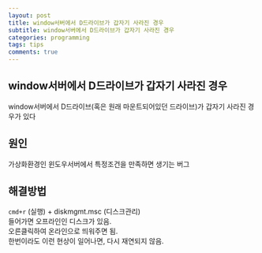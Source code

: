 ```yaml
---
layout: post
title: window서버에서 D드라이브가 갑자기 사라진 경우
subtitle: window서버에서 D드라이브가 갑자기 사라진 경우
categories: programming
tags: tips
comments: true
---
```


## window서버에서 D드라이브가 갑자기 사라진 경우

 window서버에서 D드라이브(혹은 원래 마운트되어있던 드라이브)가 갑자기 사라진 경우가 있다

 ## 원인
 
 가상화환경인 윈도우서버에서 특정조건을 만족하면 생기는 버그

 ## 해결방법
 `cmd+r` (실행) + diskmgmt.msc (디스크관리)  
 들어가면 오프라인인 디스크가 있음.  
 오른클릭하여 온라인으로 띄워주면 됨.   
 한번이라도 이런 현상이 일어나면, 다시 재연되지 않음.  